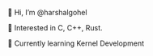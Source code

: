 👋 Hi, I’m @harshalgohel

👀 Interested in C, C++, Rust.

🌱 Currently learning Kernel Development


<!---
harshalgohel/harshalgohel is a ✨ special ✨ repository because its `README.md` (this file) appears on your GitHub profile.
You can click the Preview link to take a look at your changes.
--->
